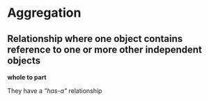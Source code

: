 # Aggregation
## Relationship where one object contains reference to one or more other independent objects
**whole to part**

They have a *"has-a"* relationship